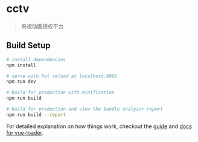 # cctv

> 央视动画授权平台

## Build Setup

``` bash
# install dependencies
npm install

# serve with hot reload at localhost:9002
npm run dev

# build for production with minification
npm run build

# build for production and view the bundle analyzer report
npm run build --report
```

For detailed explanation on how things work, checkout the [guide](http://vuejs-templates.github.io/webpack/) and [docs for vue-loader](http://vuejs.github.io/vue-loader).
